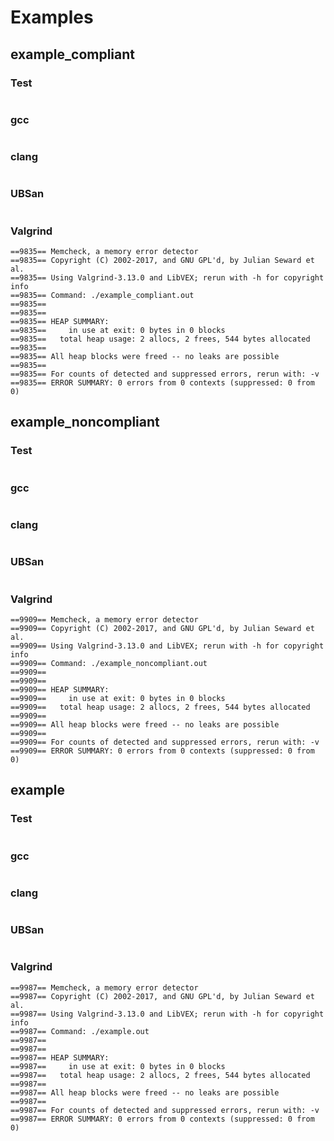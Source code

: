 # Examples
## example_compliant
### Test
```
```
### gcc
```
```
### clang
```
```
### UBSan
```
```
### Valgrind
```
==9835== Memcheck, a memory error detector
==9835== Copyright (C) 2002-2017, and GNU GPL'd, by Julian Seward et al.
==9835== Using Valgrind-3.13.0 and LibVEX; rerun with -h for copyright info
==9835== Command: ./example_compliant.out
==9835== 
==9835== 
==9835== HEAP SUMMARY:
==9835==     in use at exit: 0 bytes in 0 blocks
==9835==   total heap usage: 2 allocs, 2 frees, 544 bytes allocated
==9835== 
==9835== All heap blocks were freed -- no leaks are possible
==9835== 
==9835== For counts of detected and suppressed errors, rerun with: -v
==9835== ERROR SUMMARY: 0 errors from 0 contexts (suppressed: 0 from 0)
```
## example_noncompliant
### Test
```
```
### gcc
```
```
### clang
```
```
### UBSan
```
```
### Valgrind
```
==9909== Memcheck, a memory error detector
==9909== Copyright (C) 2002-2017, and GNU GPL'd, by Julian Seward et al.
==9909== Using Valgrind-3.13.0 and LibVEX; rerun with -h for copyright info
==9909== Command: ./example_noncompliant.out
==9909== 
==9909== 
==9909== HEAP SUMMARY:
==9909==     in use at exit: 0 bytes in 0 blocks
==9909==   total heap usage: 2 allocs, 2 frees, 544 bytes allocated
==9909== 
==9909== All heap blocks were freed -- no leaks are possible
==9909== 
==9909== For counts of detected and suppressed errors, rerun with: -v
==9909== ERROR SUMMARY: 0 errors from 0 contexts (suppressed: 0 from 0)
```
## example
### Test
```
```
### gcc
```
```
### clang
```
```
### UBSan
```
```
### Valgrind
```
==9987== Memcheck, a memory error detector
==9987== Copyright (C) 2002-2017, and GNU GPL'd, by Julian Seward et al.
==9987== Using Valgrind-3.13.0 and LibVEX; rerun with -h for copyright info
==9987== Command: ./example.out
==9987== 
==9987== 
==9987== HEAP SUMMARY:
==9987==     in use at exit: 0 bytes in 0 blocks
==9987==   total heap usage: 2 allocs, 2 frees, 544 bytes allocated
==9987== 
==9987== All heap blocks were freed -- no leaks are possible
==9987== 
==9987== For counts of detected and suppressed errors, rerun with: -v
==9987== ERROR SUMMARY: 0 errors from 0 contexts (suppressed: 0 from 0)
```
